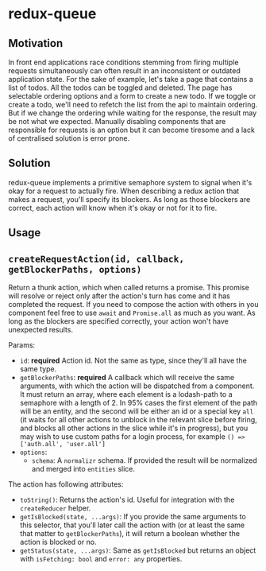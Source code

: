 # redux-queue

## Motivation

In front end applications race conditions stemming from firing multiple requests simultaneously can often result in an inconsistent or outdated application state. For the sake of example, let's take a page that contains a list of todos. All the todos can be toggled and deleted. The page has selectable ordering options and a form to create a new todo. If we toggle or create a todo, we'll need to refetch the list from the api to maintain ordering. But if we change the ordering while waiting for the response, the result may be not what we expected. Manually disabling components that are responsible for requests is an option but it can become tiresome and a lack of centralised solution is error prone.

## Solution

redux-queue implements a primitive semaphore system to signal when it's okay for a request to actually fire. When describing a redux action that makes a request, you'll specify its blockers. As long as those blockers are correct, each action will know when it's okay or not for it to fire.

## Usage

## `createRequestAction(id, callback, getBlockerPaths, options)`

Return a thunk action, which when called returns a promise. This promise will resolve or reject only after the action's turn has come and it has completed the request. If you need to compose the action with others in you component feel free to use `await` and `Promise.all` as much as you want. As long as the blockers are specified correctly, your action won't have unexpected results.

Params:

- `id`: **required** Action id. Not the same as type, since they'll all have the same type.
- `getBlockerPaths`: **required** A callback which will receive the same arguments, with which the action will be dispatched from a component. It must return an array, where each element is a lodash-path to a semaphore with a length of 2. In 95% cases the first element of the path will be an entity, and the second will be either an id or a special key `all` (it waits for all other actions to unblock in the relevant slice before firing, and blocks all other actions in the slice while it's in progress), but you may wish to use custom paths for a login process, for example `() => ['auth.all', 'user.all']`
- `options`:
  - `schema`: A `normalizr` schema. If provided the result will be normalized and merged into `entities` slice.

The action has following attributes:

- `toString()`: Returns the action's id. Useful for integration with the `createReducer` helper.
- `getIsBlocked(state, ...args)`: If you provide the same arguments to this selector, that you'll later call the action with (or at least the same that matter to `getBlockerPaths`), it will return a boolean whether the action is blocked or no.
- `getStatus(state, ...args)`: Same as `getIsBlocked` but returns an object with `isFetching: bool` and `error: any` properties.
